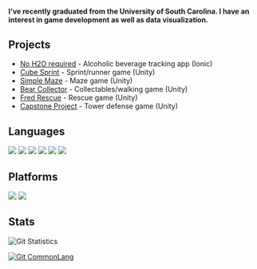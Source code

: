 #### I've recently graduated from the University of South Carolina. I have an interest in game development as well as data visualization.

## Projects
* [No H2O required](https://github.com/Zark247/NoH20Required) - Alcoholic beverage tracking app (Ionic)
* [Cube Sprint](https://zark247.github.io/Cube-Sprint/) - Sprint/runner game (Unity)
* [Simple Maze](https://zark247.github.io/Simple-Maze/) - Maze game (Unity)
* [Bear Collector](https://zark247.itch.io/xplorer) - Collectables/walking game (Unity)
* [Fred Rescue](https://zark247.itch.io/fred-rescue) - Rescue game (Unity)
* [Capstone Project](https://zark247.itch.io/astrovibe-attackpod) - Tower defense game (Unity)

## Languages
[![](https://img.shields.io/badge/-C%23-239120?logo=c-sharp&style=for-the-badge)](https://dotnet.microsoft.com/learn/csharp) 
[![](https://img.shields.io/badge/c%2B%2B-%233696CF?style=for-the-badge&logo=c%2B%2B&logoColor=white)](https://www.cplusplus.com) 
[![](https://img.shields.io/badge/-Java-007396?logo=java&style=for-the-badge)](https://www.java.com) 
[![](https://img.shields.io/badge/javascript%20-%23323330.svg?style=for-the-badge&logo=javascript)](https://www.javascript.com) 
[![](https://img.shields.io/badge/typescript-%23007ACC.svg?style=for-the-badge&logo=typescript&logoColor=white)](https://www.typescriptlang.org) 
[![](https://img.shields.io/badge/html5%20-%23E34F26.svg?style=for-the-badge&logo=html5&logoColor=white)](https://www.w3schools.com) 
<!--[![](https://img.shields.io/badge/-Python-3776AB?logo=python&logoColor=white&style=for-the-badge)](https://www.python.org) -->
## Platforms
[![](https://img.shields.io/badge/-Unity-000000?logo=unity&style=for-the-badge)](https://unity.com)
[![](https://img.shields.io/badge/-Ionic-3880FF?logo=ionic&logoColor=white&style=for-the-badge)](https://ionicframework.com)

## Stats
![Git Statistics](https://github-readme-stats.vercel.app/api?username=Zark247&show_icons=true&theme=tokyonight&include_all_commits=true&count_private=true&hide_border=true)

[![Git CommonLang](https://github-readme-stats.vercel.app/api/top-langs/?username=Zark247&hide_border=true&layout=compact&theme=tokyonight)](https://github.com/anuraghazra/github-readme-stats)

<!--
**Zark247/Zark247** is a ✨ _special_ ✨ repository because its `README.md` (this file) appears on your GitHub profile.

Here are some ideas to get you started:

- 🔭 I’m currently working on ...
- 🌱 I’m currently learning ...
- 👯 I’m looking to collaborate on ...
- 🤔 I’m looking for help with ...
- 💬 Ask me about ...
- 📫 How to reach me: ...
- 😄 Pronouns: ...
- ⚡ Fun fact: ...
-->
